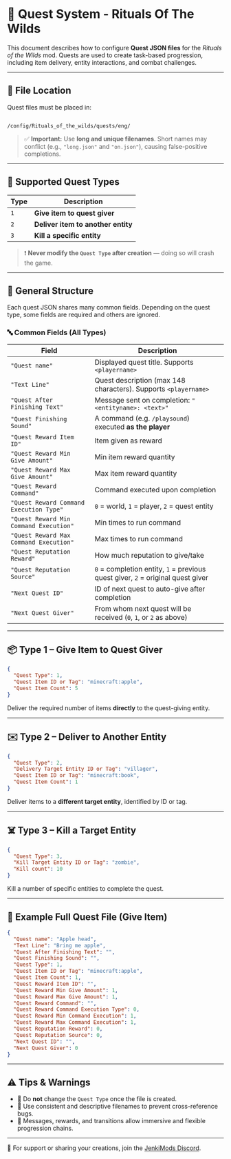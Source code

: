 # 🧭 Quest System - Rituals Of The Wilds

This document describes how to configure **Quest JSON files** for the *Rituals of the Wilds* mod. Quests are used to create task-based progression, including item delivery, entity interactions, and combat challenges.

---

## 📁 File Location

Quest files must be placed in:

```

/config/Rituals_of_the_wilds/quests/eng/

````

> ✅ **Important:** Use **long and unique filenames**. Short names may conflict (e.g., `"long.json"` and `"on.json"`), causing false-positive completions.

---

## 🧩 Supported Quest Types

| Type | Description                          |
|------|--------------------------------------|
| `1`  | **Give item to quest giver**         |
| `2`  | **Deliver item to another entity**   |
| `3`  | **Kill a specific entity**           |

> ❗ **Never modify the `Quest Type` after creation** — doing so will crash the game.

---

## 📄 General Structure

Each quest JSON shares many common fields. Depending on the quest type, some fields are required and others are ignored.

### 🔤 Common Fields (All Types)

| Field | Description |
|-------|-------------|
| `"Quest name"` | Displayed quest title. Supports `<playername>` |
| `"Text Line"` | Quest description (max 148 characters). Supports `<playername>` |
| `"Quest After Finishing Text"` | Message sent on completion: `"<entityname>: <text>"` |
| `"Quest Finishing Sound"` | A command (e.g. `/playsound`) executed **as the player** |
| `"Quest Reward Item ID"` | Item given as reward |
| `"Quest Reward Min Give Amount"` | Min item reward quantity |
| `"Quest Reward Max Give Amount"` | Max item reward quantity |
| `"Quest Reward Command"` | Command executed upon completion |
| `"Quest Reward Command Execution Type"` | `0` = world, `1` = player, `2` = quest entity |
| `"Quest Reward Min Command Execution"` | Min times to run command |
| `"Quest Reward Max Command Execution"` | Max times to run command |
| `"Quest Reputation Reward"` | How much reputation to give/take |
| `"Quest Reputation Source"` | `0` = completion entity, `1` = previous quest giver, `2` = original quest giver |
| `"Next Quest ID"` | ID of next quest to auto-give after completion |
| `"Next Quest Giver"` | From whom next quest will be received (`0`, `1`, or `2` as above) |

---

## 📦 Type 1 – Give Item to Quest Giver

```json
{
  "Quest Type": 1,
  "Quest Item ID or Tag": "minecraft:apple",
  "Quest Item Count": 5
}
````

Deliver the required number of items **directly** to the quest-giving entity.

---

## ✉️ Type 2 – Deliver to Another Entity

```json
{
  "Quest Type": 2,
  "Delivery Target Entity ID or Tag": "villager",
  "Quest Item ID or Tag": "minecraft:book",
  "Quest Item Count": 1
}
```

Deliver items to a **different target entity**, identified by ID or tag.

---

## ☠️ Type 3 – Kill a Target Entity

```json
{
  "Quest Type": 3,
  "Kill Target Entity ID or Tag": "zombie",
  "Kill count": 10
}
```

Kill a number of specific entities to complete the quest.

---

## 🧪 Example Full Quest File (Give Item)

```json
{
  "Quest name": "Apple head",
  "Text Line": "Bring me apple",
  "Quest After Finishing Text": "",
  "Quest Finishing Sound": "",
  "Quest Type": 1,
  "Quest Item ID or Tag": "minecraft:apple",
  "Quest Item Count": 1,
  "Quest Reward Item ID": "",
  "Quest Reward Min Give Amount": 1,
  "Quest Reward Max Give Amount": 1,
  "Quest Reward Command": "",
  "Quest Reward Command Execution Type": 0,
  "Quest Reward Min Command Execution": 1,
  "Quest Reward Max Command Execution": 1,
  "Quest Reputation Reward": 0,
  "Quest Reputation Source": 0,
  "Next Quest ID": "",
  "Next Quest Giver": 0
}
```

---

## ⚠️ Tips & Warnings

* 🎯 Do **not** change the `Quest Type` once the file is created.
* 🧾 Use consistent and descriptive filenames to prevent cross-reference bugs.
* 💬 Messages, rewards, and transitions allow immersive and flexible progression chains.

---

📣 For support or sharing your creations, join the [JenkiMods Discord](https://discord.gg/bJWbUsWAWk).
